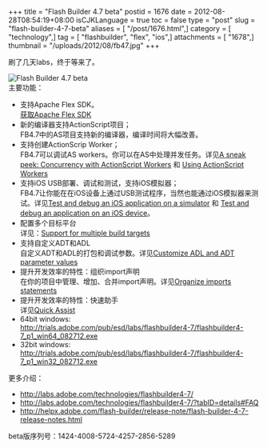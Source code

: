 +++
title = "Flash Builder 4.7 beta"
postid = 1676
date = 2012-08-28T08:54:19+08:00
isCJKLanguage = true
toc = false
type = "post"
slug = "flash-builder-4-7-beta"
aliases = [ "/post/1676.html",]
category = [ "technology",]
tag = [ "flashbuilder", "flex", "ios",]
attachments = [ "1678",]
thumbnail = "/uploads/2012/08/fb47.jpg"
+++


刷了几天labs，终于等来了。

![Flash Builder 4.7 beta](/uploads/2012/08/fb47.jpg "Flash Builder 4.7 beta")  
主要功能：<!--more-->

-   支持Apache Flex SDK。  
    [获取Apache Flex SDK](http://www.adobe.com/go/apacheflex_download)
-   新的编译器支持ActionScript项目；  
    FB4.7中的AS项目支持新的编译器，编译时间将大幅改善。
-   支持创建ActionScrip Worker；  
    FB4.7可以调试AS workers。你可以在AS中处理并发任务。详见[A sneak peek: Concurrency with ActionScript Workers](http://www.bytearray.org/?p=4423) 和 [Using ActionScript Workers](http://help.adobe.com/en_US/flashbuilder/using/WSe4e4b720da9dedb5-120529f3137a1e031d6-7ffe.html#WSe4e4b720da9dedb5-120529f3137a1e031d6-7ff7)
-   支持iOS USB部署、调试和测试，支持iOS模拟器；  
    FB4.7让你能在在iOS设备上通过USB测试程序，当然也能通过iOS模拟器来测试。详见[Test and debug an iOS application on a simulator](http://help.adobe.com/en_US/flashbuilder/using/WSe4e4b720da9dedb5-6caff02f136a645e895-7fff.html#WSe4e4b720da9dedb54ca6e7a7136e411f687-8000) 和 [Test and debug an application on an iOS device](http://help.adobe.com/en_US/flashbuilder/using/WSe4e4b720da9dedb5-6caff02f136a645e895-7fff.html#WSe4e4b720da9dedb5-708ff844136ba66f601-7ff6)。
-   配置多个目标平台  
    详见：[Support for multiple build targets](http://help.adobe.com/en_US/flashbuilder/using/WSe4e4b720da9dedb5-40726fe8138277c22e6-8000.html)
-   支持自定义ADT和ADL  
    自定义ADT和ADL的打包和调试参数。详见[Customize ADL and ADT parameter values](http://help.adobe.com/en_US/flashbuilder/using/WSe4e4b720da9dedb527199b6e138eabbcce9-8000.html#WSe4e4b720da9dedb527199b6e138eabbcce9-7fff)
-   提升开发效率的特性：组织import声明  
    在你的项目中管理、增加、合并import声明。详见[Organize imports statements](http://help.adobe.com/en_US/flashbuilder/using/WSe4e4b720da9dedb5-25a895a612e8e9b8c8e-8000.html#WSe4e4b720da9dedb56215812a13672d42827-8000)
-   提升开发效率的特性：快速助手  
    详见[Quick Assist](http://help.adobe.com/en_US/flashbuilder/using/WSe4e4b720da9dedb56fd3caca12e6bb494bb-7fff.html#WSe4e4b720da9dedb56fd3caca12e6bb494bb-7ffa)
-   64bit windows:  
    <http://trials.adobe.com/pub/esd/labs/flashbuilder4-7/flashbuilder4-7_p1_win64_082712.exe>
-   32bit windows:  
    <http://trials.adobe.com/pub/esd/labs/flashbuilder4-7/flashbuilder4-7_p1_win32_082712.exe>

更多介绍：

-   <http://labs.adobe.com/technologies/flashbuilder4-7/>
-   <http://labs.adobe.com/technologies/flashbuilder4-7/?tabID=details#FAQ>
-   <http://helpx.adobe.com/flash-builder/release-note/flash-builder-4-7-release-notes.html>

beta版序列号：1424-4008-5724-4257-2856-5289


